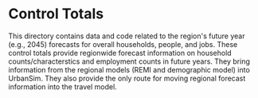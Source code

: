 # Control Totals

This directory contains data and code related to the region's future year (e.g., 2045) forecasts for overall households, people, and jobs. These control totals provide regionwide forecast information on household counts/characterstics and employment counts in future years. They bring information from the regional models (REMI and demographic model) into UrbanSim. They also provide the only route for moving regional forecast information into the travel model. 
